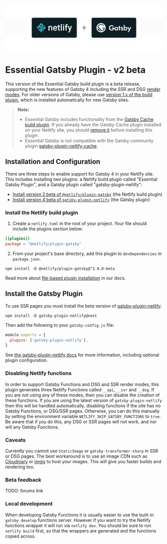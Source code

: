 ![Netlify Build plugin Gatsby – Run Gatsby seamlessly on Netlify](netlify-gatsby-plugin.png)

# Essential Gatsby Plugin - v2 beta

This version of the Essential Gatsby build plugin is a beta release, supporting
the new features of Gatsby 4 including the SSR and DSG
[render modes](https://v4.gatsbyjs.com/docs/conceptual/rendering-options/). For
older versions of Gatsby, please use
[version 1.x of the build plugin](https://github.com/netlify/netlify-plugin-gatsby/tree/v1),
which is installed automatically for new Gatsby sites.

> **Note:**
>
> - Essential Gatsby includes functionality from the
>   [Gatsby Cache build plugin](https://github.com/jlengstorf/netlify-plugin-gatsby-cache).
>   If you already have the Gatsby Cache plugin installed on your Netlify site,
>   you should
>   [remove it](https://docs.netlify.com/configure-builds/build-plugins/#remove-a-plugin)
>   before installing this plugin.
> - Essential Gatsby is not compatible with the Gatsby community plugin
>   [gatsby-plugin-netlify-cache](https://www.gatsbyjs.com/plugins/gatsby-plugin-netlify-cache/).

## Installation and Configuration

<!-- All sites deployed to Netlify with Gatsby will automatically install this plugin
for a seamless experience.

This means that you don't have to do anything — just build and deploy your site
to Netlify as usual and we'll handle the rest.

You're able to
[remove the plugin](https://docs.netlify.com/configure-builds/build-plugins/#remove-a-plugin)
at any time by visiting the **Plugins** tab for your site in the Netlify UI. -->

There are three steps to enable support for Gatsby 4 in your Netlify site. This
includes installing _two_ plugins: a Netlify build plugin called "Essential
Gatsby Plugin", and a Gatsby plugin called "gatsby-plugin-netlify":

- [Install version 2 beta of `@netlify/plugin-gatsby`](#install-the-netlify-build-plugin)
  (the Netlify build plugin)
- [Install version 4 beta of `gatsby-plugin-netlify`](#install-the-gatsby-plugin)
  (the Gatsby plugin)

### Install the Netlify build plugin

1. Create a `netlify.toml` in the root of your project. Your file should include
   the plugins section below:

```toml
[[plugins]]
package = "@netlify/plugin-gatsby"
```

2. From your project's base directory, add this plugin to `devDependencies` in
   `package.json`.

```shell
npm install -D @netlify/plugin-gatsby@^2.0.0-beta
```

Read more about
[file-based plugin installation](https://docs.netlify.com/configure-builds/build-plugins/#file-based-installation)
in our docs.

## Install the Gatsby Plugin

To use SSR pages you must install the beta version of
[gatsby-plugin-netlify](https://www.gatsbyjs.org/plugins/gatsby-plugin-netlify/):

```shell
npm install -D gatsby-plugin-netlify@next
```

Then add the following to your `gatsby-config.js` file:

```js
module.exports = {
  plugins: ['gatsby-plugin-netlify'],
}
```

See
[the gatsby-plugin-netlify docs](https://github.com/netlify/gatsby-plugin-netlify/)
for more information, including optional plugin configuration.

### Disabling Netlify functions

In order to support Gatsby Functions and DSG and SSR render modes, this plugin
generates three Netlify Functions called `__api`, `__ssr` and `__dsg`. If you
are not using any of these modes, then you can disable the creation of these
functions. If you are using the latest version of `gatsby-plugin-netlify` then
this will be handled automatically, disabling functions if the site has no
Gatsby Functions, or DSG/SSR pages. Otherwise, you can do this manually by
setting the environment variable `NETLIFY_SKIP_GATSBY_FUNCTIONS` to `true`. Be
aware that if you do this, any DSG or SSR pages will not work, and nor will any
Gatsby Functions.

### Caveats

Currently you cannot use `StaticImage` or `gatsby-transformer-sharp` in SSR or
DSG pages. The best workaround is to use an image CDN such as
[Cloudinary](https://www.gatsbyjs.com/docs/how-to/images-and-media/using-cloudinary-image-service/)
or [imgix](https://github.com/imgix/gatsby) to host your images. This will give
you faster builds and rendering too.

### Beta feedback

TODO: forums link

### Local development

When developing Gatsby Functions it is usually easier to use the built-in
`gatsby develop` functions server. However if you want to try the Netlify
functions wrapper it will run via `netlify dev`. You should be sure to run
`netlify build` first, so that the wrappers are generated and the functions
copied across.
